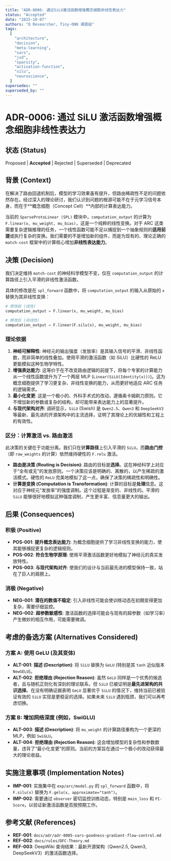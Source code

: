 ```yaml
---
title: "ADR-0006: 通过SiLU激活函数增强概念细胞非线性表达力"
status: "Accepted"
date: "2025-10-07"
authors: "Ω Researcher, Tiny-ONN 课题组"
tags:
  [
    "architecture",
    "decision",
    "meta-learning",
    "sars",
    "jsd",
    "sparsity",
    "activation-function",
    "silu",
    "neuroscience",
  ]
supersedes: ""
superseded_by: ""
---
```


# ADR-0006: 通过 SiLU 激活函数增强概念细胞非线性表达力

## 状态 (Status)

Proposed | **Accepted** | Rejected | Superseded | Deprecated

## 背景 (Context)

在解决了路由回退机制后，模型的学习效果虽有提升，但路由稀疏性不足的问题依然存在。经过深入的理论研讨，我们认识到问题的根源可能不在于元学习信号本身，而在于**概念细胞（Concept Cell）**内部的计算表达能力。

当前的 `SparseProtoLinear (SPL)` 模块中，`computation_output` 的计算为 `F.linear(x, mu_weight, mu_bias)`，这是一个纯粹的线性变换。对于 ARC 这类需要复杂逻辑推理的任务，一个线性函数可能不足以捕捉到一个抽象规则的**适用前提**或执行复杂的变换。我们需要的不是增加新的组件，而是为现有的、理论正确的 `match-cost` 框架中的计算核心增加**非线性表达能力**。

## 决策 (Decision)

我们决定维持 `match-cost` 的神经科学模型不变，仅在 `computation_output` 的计算路径上引入平滑的非线性激活函数。

具体的修改是在 `spl_forward` 函数中，将 `computation_output` 的输入从原始的 `x` 替换为其非线性变换：

```python
# 修改前 (线性)
computation_output = F.linear(x, mu_weight, mu_bias)

# 修改后 (非线性)
computation_output = F.linear(F.silu(x), mu_weight, mu_bias)
```

### 理论依据

1. **神经可解释性**: 神经元的输出强度（发放率）是其输入信号的平滑、非线性函数，而非简单的线性叠加。使用平滑的激活函数（如 SiLU）比硬性的 ReLU 更能模拟这种生物学特性。
2. **增强表达能力**: 这等价于在不改变路由逻辑的前提下，将每个专家的计算能力从一个线性函数提升为了一个两层 MLP (`Linear(SiLU(Identity(x)))`)。这为概念细胞提供了学习更复杂、非线性变换的能力，从而更好地适应 ARC 任务的逻辑需求。
3. **最小化变更**: 这是一个极小的、外科手术式的改动，遵循奥卡姆剃刀原则。它不增加新的参数或复杂的结构，却可能带来表达能力上的显著提升。
4. **与现代架构对齐**: 调研显示，`SiLU` (Swish) 是 `Qwen2.5`、`Qwen3` 和 `DeepSeekV3` 等最新、最先进的开源架构中的主流选择，证明了其理论上的优越性和工程上的有效性。

### 区分：计算激活 vs. 路由激活

此决策的关键在于功能分离。我们只在**计算路径**上引入平滑的 `SiLU`，而**路由门控**（即 `raw_weights` 的计算）依然维持硬性的 `F.relu` 激活。

- **路由是决策 (Routing is Decision)**: 路由的目标是**选择**。这在神经科学上对应于“全有或无”的发放原则。一个决策应该是明确的、离散的，以产生稀疏的激活模式。硬性的 `ReLU` 完美地模拟了这一点，确保了决策的稀疏性和明确性。
- **计算是变换 (Computation is Transformation)**: 计算的目标是**处理**信息。这对应于神经元“发放率”的强度调制。这个过程是渐变的、非线性的。平滑的 `SiLU` 能够很好地模拟这种强度调制，产生更丰富、信息量更大的输出。

## 后果 (Consequences)

### 积极 (Positive)

- **POS-001**: **提升概念表达能力**: 为概念细胞提供了学习非线性变换的能力，使其能够捕捉更复杂的逻辑规则。
- **POS-002**: **符合生物学原理**: 使用平滑激活函数更好地模拟了神经元的真实发放特性。
- **POS-003**: **与现代架构对齐**: 使我们的设计与当前最先进的模型保持一致，站在了巨人的肩膀上。

### 消极 (Negative)

- **NEG-001**: **潜在的数值不稳定**: 引入非线性可能会使训练动态在初期变得更加复杂，需要仔细监控。
- **NEG-002**: **超参数敏感性**: 激活函数的选择可能会与现有的超参数（如学习率）产生微妙的相互作用，可能需要微调。

## 考虑的备选方案 (Alternatives Considered)

### 方案 A: 使用 GeLU (及其变体)

- **ALT-001**: **描述 (Description)**: 将 `SiLU` 替换为 `GeLU` (特别是其 `tanh` 近似版本 `NewGELU`)。
- **ALT-002**: **拒绝理由 (Rejection Reason)**: 虽然 `GeLU` 同样是一个优秀的候选者，且与随机正则化有深刻的理论联系，但 `SiLU` 已被证明是**最先进架构的共识选择**。在没有明确证据表明 `GeLU` 显著优于 `SiLU` 的情况下，维持当前已被验证有效的 `SiLU` 实现是更稳妥的选择。如果未来 `SiLU` 遇到瓶颈，我们可以再考虑切换。

### 方案 B: 增加网络深度 (例如，SwiGLU)

- **ALT-003**: **描述 (Description)**: 将 `mu_weight` 的计算路径重构为一个更深的 MLP，例如 `SwiGLU`。
- **ALT-004**: **拒绝理由 (Rejection Reason)**: 这会增加模型的复杂性和参数数量，违背了“最小化变更”的原则。当前的方案旨在通过一个极小的改动获得最大的理论收益。

## 实施注意事项 (Implementation Notes)

- **IMP-001**: 实施集中在 `exp/arc/model.py` 的 `spl_forward` 函数中，将 `F.silu(x)` 替换为 `F.gelu(x, approximate="tanh")`。
- **IMP-002**: 需要通过 `observer` 密切监控训练动态，特别是 `main_loss` 和 `PI-Score`，以验证新激活函数是否按预期工作。

## 参考文献 (References)

- **REF-001**: `docs/adr/adr-0005-sars-goodness-gradient-flow-control.md`
- **REF-002**: `docs/rules/DFC-Theory.md`
- **REF-003**: DeepWiki 查询结果：最新开源架构（Qwen2.5, Qwen3, DeepSeekV3）的激活函数选择。
